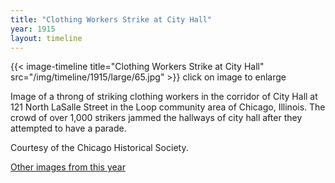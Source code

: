 ```yaml
---
title: "Clothing Workers Strike at City Hall"
year: 1915
layout: timeline
---
```


{{< image-timeline title="Clothing Workers Strike at City Hall" src="/img/timeline/1915/large/65.jpg" >}}
click on image to enlarge

Image of a throng of striking clothing workers in the corridor of City Hall at 121 North LaSalle Street in the Loop community area of Chicago, Illinois. The crowd of over 1,000 strikers jammed the hallways of city hall after they attempted to have a parade. 

Courtesy of the Chicago Historical Society. 

[Other images from this year](/historical/timeline/1915)